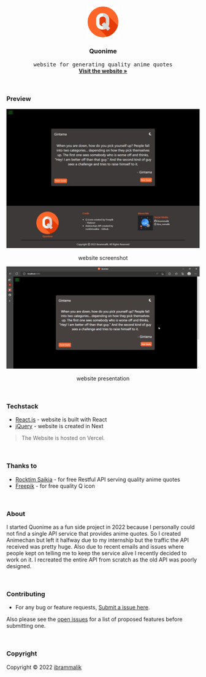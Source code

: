 <!-- PROJECT LOGO -->
<br />
<p align="center">
  <a href="https://github.com/ibrammalik/Quonime">
    <img src="/repo/asset/images/Logo.png" alt="Logo" width="80" height="80">
  </a>

  <h3 align="center">Quonime</h3>

  <p align="center">
    <samp>website for generating quality anime quotes</samp>
    <br />
    <a href="https://quonime.vercel.app/"><strong>Visit the website »</strong></a>
  </p>
</p>

<br/>

### Preview

<div>
<img src="/repo/asset/images/Quonime Preview.jpeg">
<p align="center">website screenshot</p>
<img src="/repo/asset/videos/Quonime Preview.gif">
<p align="center">website presentation</p>
</div>

<br/>

### Techstack

- [React.js](https://reactjs.org/) - website is built with React
- [jQuery](https://https.jquery.com/) - website is created in Next

> The Website is hosted on Vercel.

<br/>

### Thanks to

- [Rocktim Saikia](https://github.com/rocktimsaikia/anime-chan) - for free Restful API serving quality anime quotes
- [Freepik](https://www.flaticon.com/authors/freepik) - for free quality Q icon

<br/>

### About

I started Quonime as a fun side project in 2022 because I personally could not find a single API service that provides anime quotes. So I created Animechan but left it halfway due to my internship but the traffic the API received was pretty huge. Also due to recent emails and issues where people kept on telling me to keep the service alive I recently decided to work on it. I recreated the entire API from scratch as the old API was poorly designed.

<br/>

<!-- CONTRIBUTING -->

### Contributing

- For any bug or feature requests, [Submit a issue here](https://github.com/ibrammalik/Quonime/issues).

Also please see the [open issues](https://github.com/ibrammalik/Quonime/issues) for a list of proposed features before submitting one.

<br/>

<!-- LICENSE -->

### Copyright

Copyright © 2022 [ibrammalik](https://github.com/ibrammalik)
